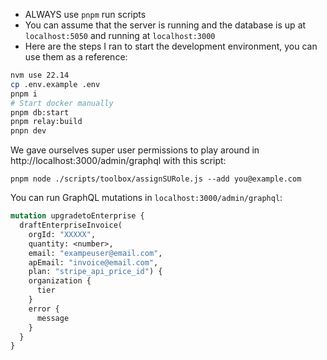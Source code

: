 - ALWAYS use `pnpm` run scripts
- You can assume that the server is running and the database is up at `localhost:5050` and running at `localhost:3000`
- Here are the steps I ran to start the development environment, you can use them as a reference:

```bash
nvm use 22.14
cp .env.example .env
pnpm i
# Start docker manually
pnpm db:start
pnpm relay:build
pnpn dev
```

We gave ourselves super user permissions to play around in http://localhost:3000/admin/graphql with this script:

```
pnpm node ./scripts/toolbox/assignSURole.js --add you@example.com
```

You can run GraphQL mutations in `localhost:3000/admin/graphql`:

```graphql
mutation upgradetoEnterprise {
  draftEnterpriseInvoice(
    orgId: "XXXXX",
    quantity: <number>,
    email: "exampeuser@email.com",
    apEmail: "invoice@email.com",
    plan: "stripe_api_price_id") {
    organization {
      tier
    }
    error {
      message
    }
  }
}
```
